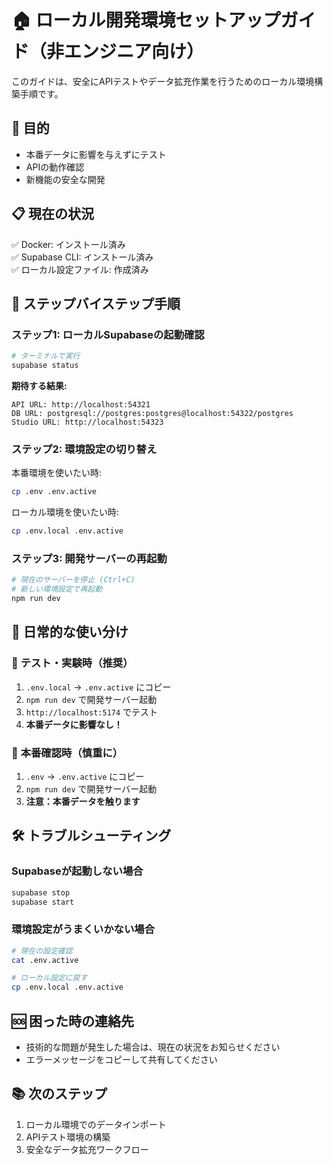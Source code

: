 # 🏠 ローカル開発環境セットアップガイド（非エンジニア向け）

このガイドは、安全にAPIテストやデータ拡充作業を行うためのローカル環境構築手順です。

## 🎯 目的
- 本番データに影響を与えずにテスト
- APIの動作確認
- 新機能の安全な開発

## 📋 現在の状況
✅ Docker: インストール済み  
✅ Supabase CLI: インストール済み  
✅ ローカル設定ファイル: 作成済み

## 🚀 ステップバイステップ手順

### ステップ1: ローカルSupabaseの起動確認
```bash
# ターミナルで実行
supabase status
```

**期待する結果:**
```
API URL: http://localhost:54321
DB URL: postgresql://postgres:postgres@localhost:54322/postgres
Studio URL: http://localhost:54323
```

### ステップ2: 環境設定の切り替え
本番環境を使いたい時:
```bash
cp .env .env.active
```

ローカル環境を使いたい時:
```bash
cp .env.local .env.active
```

### ステップ3: 開発サーバーの再起動
```bash
# 現在のサーバーを停止 (Ctrl+C)
# 新しい環境設定で再起動
npm run dev
```

## 🔄 日常的な使い分け

### 🧪 **テスト・実験時（推奨）**
1. `.env.local` → `.env.active` にコピー
2. `npm run dev` で開発サーバー起動
3. `http://localhost:5174` でテスト
4. **本番データに影響なし！**

### 🚀 **本番確認時（慎重に）**
1. `.env` → `.env.active` にコピー  
2. `npm run dev` で開発サーバー起動
3. **注意：本番データを触ります**

## 🛠️ トラブルシューティング

### Supabaseが起動しない場合
```bash
supabase stop
supabase start
```

### 環境設定がうまくいかない場合
```bash
# 現在の設定確認
cat .env.active

# ローカル設定に戻す
cp .env.local .env.active
```

## 🆘 困った時の連絡先
- 技術的な問題が発生した場合は、現在の状況をお知らせください
- エラーメッセージをコピーして共有してください

## 📚 次のステップ
1. ローカル環境でのデータインポート
2. APIテスト環境の構築  
3. 安全なデータ拡充ワークフロー